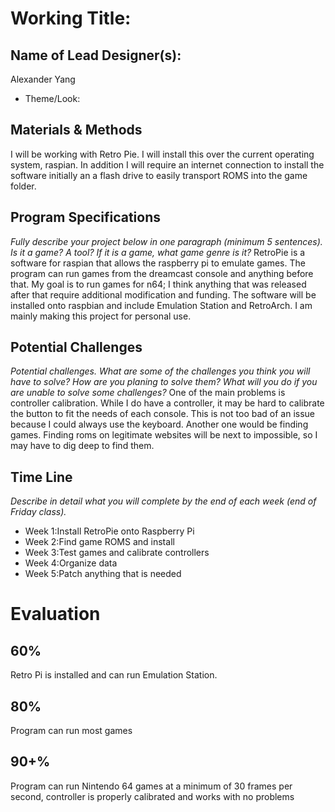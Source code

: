# Working Title:
## Name of Lead Designer(s): 
Alexander Yang
* Theme/Look:

## Materials & Methods
I will be working with Retro Pie. I will install this over the current operating system, raspian. In addition I will require an internet connection to install the software initially an a flash drive to easily transport ROMS into the game folder.

## Program Specifications
_Fully describe your project below in one paragraph (minimum 5 sentences). Is it a game? A tool? If it is a game, what game genre is it?_
RetroPie is a software for raspian that allows the raspberry pi to emulate games. The program can run games from the dreamcast console and anything before that. My goal is to run games for n64; I think anything that was released after that require additional modification and funding. The software will be installed onto raspbian and include Emulation Station and RetroArch. I am mainly making this project for personal use.
## Potential Challenges
_Potential challenges. What are some of the challenges you think you will have to solve? How are you planing to solve them? What will you do if you are unable to solve some challenges?_
One of the main problems is controller calibration. While I do have a controller, it may be hard to calibrate the button to fit the needs of each console. This is not too bad of an issue because I could always use the keyboard. Another one would be finding games. Finding roms on legitimate websites will be next to impossible, so I may have to dig deep to find them.

## Time Line
_Describe in detail what you will complete by the end of each week (end of Friday class)._
* Week 1:Install RetroPie onto Raspberry Pi
* Week 2:Find game ROMS and install
* Week 3:Test games and calibrate controllers 
* Week 4:Organize data
* Week 5:Patch anything that is needed 

# Evaluation
## 60%
Retro Pi is installed and can run Emulation Station.

## 80%
Program can run most games

## 90+%
Program can run Nintendo 64 games at a minimum of 30 frames per second, controller is properly calibrated and works with no problems

